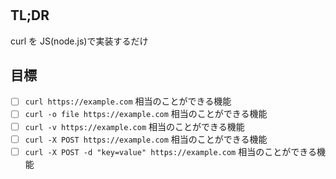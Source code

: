 #

## TL;DR

curl を JS(node.js)で実装するだけ

## 目標

- [ ] `curl https://example.com` 相当のことができる機能
- [ ] `curl -o file https://example.com` 相当のことができる機能
- [ ] `curl -v https://example.com` 相当のことができる機能
- [ ] `curl -X POST https://example.com` 相当のことができる機能
- [ ] `curl -X POST -d "key=value" https://example.com` 相当のことができる機能

